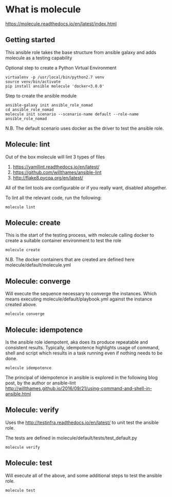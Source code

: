# What is molecule

https://molecule.readthedocs.io/en/latest/index.html

## Getting started

This ansible role takes the base structure from ansible galaxy and adds molecule as a testing capability

Optional step to create a Python Virtual Environment

    virtualenv -p /usr/local/bin/python2.7 venv
    source venv/bin/activate
    pip install ansible molecule 'docker<3.0.0'

Step to create the ansible module

    ansible-galaxy init ansible_role_nomad
    cd ansible_role_nomad
    molecule init scenario --scenario-name default --role-name ansible_role_nomad

N.B. The default scenario uses docker as the driver to test the ansible role.

## Molecule: lint

Out of the box molecule will lint 3 types of files
1. https://yamllint.readthedocs.io/en/latest/
2. https://github.com/willthames/ansible-lint
3. http://flake8.pycqa.org/en/latest/

All of the lint tools are configurable or if you really want, disabled altogether.

To lint all the relevant code, run the following:

    molecule lint

## Molecule: create

This is the start of the testing process, with molecule calling docker to create a suitable container environment to test the role

    molecule create

N.B. The docker containers that are created are defined here molecule/default/molecule.yml

## Molecule: converge

Will execute the sequence necessary to converge the instances. Which means executing molecule/default/playbook.yml against the instance created above.

    molecule converge

## Molecule: idempotence

Is the ansible role idempotent, aka does its produce repeatable and consistent results. Typically, idempotence highlights usage of command, shell and script
which results in a task running even if nothing needs to be done.

    molecule idempotence

The principal of idempotence in ansible is explored in the following blog post, by the author or ansible-lint http://willthames.github.io/2016/09/21/using-command-and-shell-in-ansible.html


## Molecule: verify

Uses the http://testinfra.readthedocs.io/en/latest/ to unit test the ansible role.

The tests are defined in molecule/default/tests/test_default.py

    molecule verify

## Molecule: test

Will execute all of the above, and some additional steps to test the ansible role.

    molecule test
